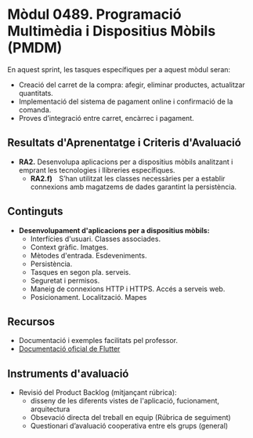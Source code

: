 # **Mòdul 0489**. Programació Multimèdia i Dispositius Mòbils (PMDM)

En aquest sprint, les tasques específiques per a aquest mòdul seran:

* Creació del carret de la compra: afegir, eliminar productes, actualitzar quantitats.
* Implementació del sistema de pagament online i confirmació de la comanda.
* Proves d’integració entre carret, encàrrec i pagament.

## Resultats d'Aprenentatge i Criteris d'Avaluació

* **RA2.** Desenvolupa aplicacions per a dispositius mòbils analitzant i emprant les tecnologies i llibreries específiques.
    * **RA2.f)** S’han utilitzat les classes necessàries per a establir connexions amb magatzems de dades garantint la persistència.

## Continguts

* **Desenvolupament d'aplicacions per a dispositius mòbils:**
    * Interfícies d'usuari. Classes associades.
    * Context gràfic. Imatges.
    * Mètodes d'entrada. Esdeveniments.
    * Persistència.
    * Tasques en segon pla. serveis.
    * Seguretat i permisos.
    * Maneig de connexions HTTP i HTTPS. Accés a serveis web.
    * Posicionament. Localització. Mapes

## Recursos

* Documentació i exemples facilitats pel professor.
* [Documentació oficial de Flutter](https://docs.flutter.dev/)

## Instruments d'avaluació

* Revisió del Product Backlog (mitjançant rúbrica):  
    * disseny de les diferents vistes de l'aplicació, fucionament, arquitectura
    * Obsevació directa del treball en equip (Rúbrica de seguiment)
    * Questionari d’avaluació cooperativa entre els grups (general)



